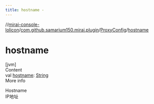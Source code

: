 ```yaml
---
title: hostname -
---
```

//[mirai-console-lolicon](../../../index.md)/[com.github.samarium150.mirai.plugin](../index.md)/[ProxyConfig](index.md)/[hostname](hostname.md)



# hostname  
[jvm]  
Content  
val [hostname](hostname.md): [String](https://kotlinlang.org/api/latest/jvm/stdlib/kotlin/-string/index.html)  
More info  


Hostname <br> IP地址

  



